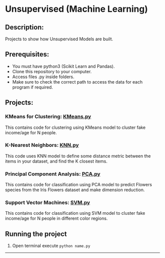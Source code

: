 # Unsupervised (Machine Learning)

## Description: 
Projects to show how Unsupervised Models are built.

## Prerequisites:
- You must have python3 (Scikit Learn and Pandas).
- Clone this repository to your computer.
- Access files .py inside folders.
- Make sure to check the correct path to access the data for each program if required.

## Projects:

### KMeans for Clustering: [KMeans.py](https://github.com/markikojr/DataScience/blob/master/unsupervised_learning/KMeans.py)  
This contains code for clustering using KMeans model to cluster fake income/age for N people.

### K-Nearest Neighbors: [KNN.py](https://github.com/markikojr/DataScience/blob/master/unsupervised_learning/KNN.py)  
This code uses KNN model to define some distance metric between the items in your dataset, and find the K closest items.

### Principal Component Analysis: [PCA.py](https://github.com/markikojr/DataScience/blob/master/unsupervised_learning/PCA.py) 
This contains code for classification using PCA model to predict Flowers species from the Iris Flowers dataset and make dimension reduction.

### Support Vector Machines: [SVM.py](https://github.com/markikojr/DataScience/blob/master/unsupervised_learning/SVM.py) 
This contains code for classification using SVM model to cluster fake income/age for N people in different color regions.

## Running the project
1) Open terminal execute `python name.py`

----------------------------
